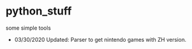 # python_stuff
some simple tools
- 03/30/2020 Updated: Parser to get nintendo games with ZH version.
